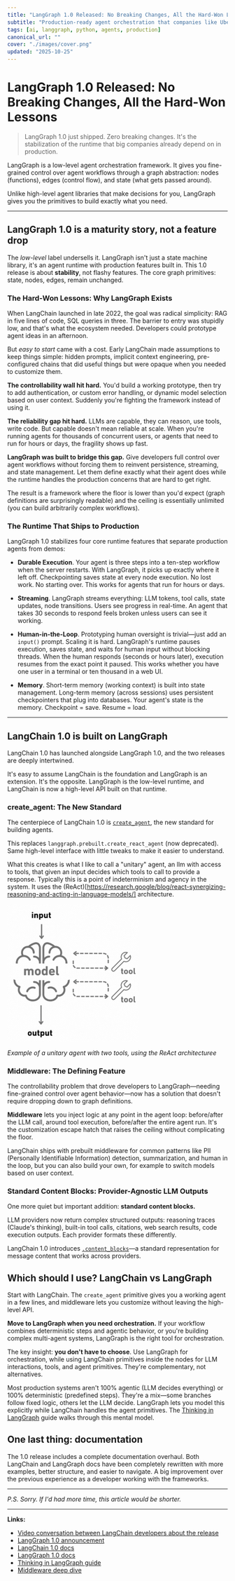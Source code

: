 ```yaml
---
title: "LangGraph 1.0 Released: No Breaking Changes, All the Hard-Won Lessons"
subtitle: "Production-ready agent orchestration that companies like Uber and LinkedIn already depend on"
tags: [ai, langgraph, python, agents, production]
canonical_url: ""
cover: "./images/cover.png"
updated: "2025-10-25"
---
```


# LangGraph 1.0 Released: No Breaking Changes, All the Hard-Won Lessons
> LangGraph 1.0 just shipped. Zero breaking changes. It's the stabilization of the runtime that big companies already depend on in production.

LangGraph is a low-level agent orchestration framework. It gives you fine-grained control over agent workflows through a graph abstraction: nodes (functions), edges (control flow), and state (what gets passed around).

Unlike high-level agent libraries that make decisions for you, LangGraph gives you the primitives to build exactly what you need.

---

## LangGraph 1.0 is a maturity story, not a feature drop

The *low-level* label undersells it. LangGraph isn't just a state machine library, it's an agent runtime with production features built in. This 1.0 release is about **stability**, not flashy features. The core graph primitives: state, nodes, edges, remain unchanged.

### The Hard-Won Lessons: Why LangGraph Exists

When LangChain launched in late 2022, the goal was radical simplicity: RAG in five lines of code, SQL queries in three. The barrier to entry was stupidly low, and that's what the ecosystem needed. Developers could prototype agent ideas in an afternoon.

But *easy to start* came with a cost. Early LangChain made assumptions to keep things simple: hidden prompts, implicit context engineering, pre-configured chains that did useful things but were opaque when you needed to customize them.

**The controllability wall hit hard.** You'd build a working prototype, then try to add authentication, or custom error handling, or dynamic model selection based on user context. Suddenly you're fighting the framework instead of using it.

**The reliability gap hit hard.** LLMs are capable, they can reason, use tools, write code. But capable doesn't mean reliable at scale. When you're running agents for thousands of concurrent users, or agents that need to run for hours or days, the fragility shows up fast.

**LangGraph was built to bridge this gap.** Give developers full control over agent workflows without forcing them to reinvent persistence, streaming, and state management. Let them define exactly what their agent does while the runtime handles the production concerns that are hard to get right.

The result is a framework where the floor is lower than you'd expect (graph definitions are surprisingly readable) and the ceiling is essentially unlimited (you can build arbitrarily complex workflows).

### The Runtime That Ships to Production

LangGraph 1.0 stabilizes four core runtime features that separate production agents from demos:

- **Durable Execution**. Your agent is three steps into a ten-step workflow when the server restarts. With LangGraph, it picks up exactly where it left off. Checkpointing saves state at every node execution. No lost work. No starting over. This works for agents that run for hours or days.

- **Streaming**. LangGraph streams everything: LLM tokens, tool calls, state updates, node transitions. Users see progress in real-time. An agent that takes 30 seconds to respond feels broken unless users can see it working.

- **Human-in-the-Loop**. Prototyping human oversight is trivial—just add an `input()` prompt. Scaling it is hard. LangGraph's runtime pauses execution, saves state, and waits for human input without blocking threads. When the human responds (seconds or hours later), execution resumes from the exact point it paused. This works whether you have one user in a terminal or ten thousand in a web UI.

- **Memory**. Short-term memory (working context) is built into state management. Long-term memory (across sessions) uses persistent checkpointers that plug into databases. Your agent's state is the memory. Checkpoint = save. Resume = load.

---

## LangChain 1.0 is built on LangGraph

LangChain 1.0 has launched alongside LangGraph 1.0, and the two releases are deeply intertwined.

It's easy to assume LangChain is the foundation and LangGraph is an extension. It's the opposite. LangGraph is the low-level runtime, and LangChain is now a high-level API built on that runtime.

### create_agent: The New Standard

The centerpiece of LangChain 1.0 is [`create_agent`](https://docs.langchain.com/oss/python/releases/langchain-v1), the new standard for building agents.

This replaces `langgraph.prebuilt.create_react_agent` (now deprecated). Same high-level interface with little tweaks to make it easier to understand.

What this creates is what I like to call a "unitary" agent, an llm with access to tools, that given an input decides which tools to call to provide a response. Typically this is a point of indeterminism and agency in the system. It uses the (ReAct)[https://research.google/blog/react-synergizing-reasoning-and-acting-in-language-models/] architecture.

<img src="./assets/reactagent.gif" alt="Unitary Agent" width="300">

*Example of a unitary agent with two tools, using the ReAct architecturee*

### Middleware: The Defining Feature

The controllability problem that drove developers to LangGraph—needing fine-grained control over agent behavior—now has a solution that doesn't require dropping down to graph definitions.

**Middleware** lets you inject logic at any point in the agent loop: before/after the LLM call, around tool execution, before/after the entire agent run. It's the customization escape hatch that raises the ceiling without complicating the floor.

LangChain ships with prebuilt middleware for common patterns like PII (Personally Identifiable Information) detection, summarization, and human in the loop, but you can also build your own, for example to switch models based on user context.


### Standard Content Blocks: Provider-Agnostic LLM Outputs

One more quiet but important addition: **standard content blocks.**

LLM providers now return complex structured outputs: reasoning traces (Claude's thinking), built-in tool calls, citations, web search results, code execution outputs. Each provider formats these differently.

LangChain 1.0 introduces [`.content_blocks`](https://docs.langchain.com/oss/python/releases/langchain-v1#standard-content-blocks)—a standard representation for message content that works across providers.

## Which should I use? LangChain vs LangGraph

Start with LangChain. The `create_agent` primitive gives you a working agent in a few lines, and middleware lets you customize without leaving the high-level API.

**Move to LangGraph when you need orchestration.** If your workflow combines deterministic steps and agentic behavior, or you're building complex multi-agent systems, LangGraph is the right tool for orchestration.

The key insight: **you don't have to choose**. Use LangGraph for orchestration, while using LangChain primitives inside the nodes for LLM interactions, tools, and agent primitives. They're complementary, not alternatives.

Most production systems aren't 100% agentic (LLM decides everything) or 100% deterministic (predefined steps). They're a mix—some branches follow fixed logic, others let the LLM decide. LangGraph lets you model this explicitly while LangChain handles the agent primitives. The [Thinking in LangGraph](https://docs.langchain.com/oss/python/langgraph/thinking-in-langgraph) guide walks through this mental model.

## One last thing: documentation

The 1.0 release includes a complete documentation overhaul. Both LangChain and LangGraph docs have been completely rewritten with more examples, better structure, and easier to navigate. A big improvement over the previous experience as a developer working with the frameworks.

---

*P.S. Sorry. If I'd had more time, this article would be shorter.*

---

**Links:**
- [Video conversation between LangChain developers about the release](https://www.youtube.com/watch?v=r5Z_gYZb4Ns)
- [LangGraph 1.0 announcement](https://blog.langchain.com/langchain-langchain-1-0-alpha-releases/)
- [LangChain 1.0 docs](https://docs.langchain.com/oss/python/releases/langchain-v1)
- [LangGraph 1.0 docs](https://docs.langchain.com/oss/python/releases/langgraph-v1)
- [Thinking in LangGraph guide](https://docs.langchain.com/oss/python/langgraph/thinking-in-langgraph)
- [Middleware deep dive](https://docs.langchain.com/oss/python/releases/langchain-v1#middleware)
